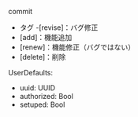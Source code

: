 commit
- タグ
-[revise]：バグ修正
- [add]：機能追加
- [renew]：機能修正（バグではない）
- [delete]：削除


UserDefaults: 
- uuid: UUID
- authorized: Bool
- setuped: Bool

